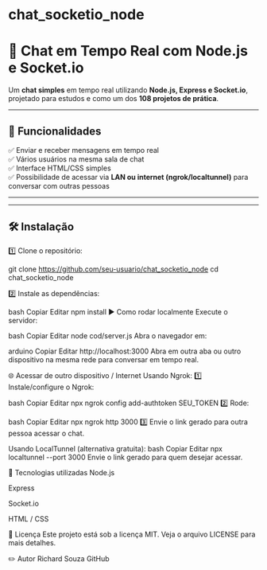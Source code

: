 # chat_socketio_node
# 💬 Chat em Tempo Real com Node.js e Socket.io

Um **chat simples** em tempo real utilizando **Node.js, Express e Socket.io**, projetado para estudos e como um dos **108 projetos de prática**.

---

## 🚀 Funcionalidades

✅ Enviar e receber mensagens em tempo real  
✅ Vários usuários na mesma sala de chat  
✅ Interface HTML/CSS simples  
✅ Possibilidade de acessar via **LAN ou internet (ngrok/localtunnel)** para conversar com outras pessoas

---


---

## 🛠️ Instalação

1️⃣ Clone o repositório:

git clone https://github.com/seu-usuario/chat_socketio_node
cd chat_socketio_node

2️⃣ Instale as dependências:

bash
Copiar
Editar
npm install
▶️ Como rodar localmente
Execute o servidor:

bash
Copiar
Editar
node cod/server.js
Abra o navegador em:

arduino
Copiar
Editar
http://localhost:3000
Abra em outra aba ou outro dispositivo na mesma rede para conversar em tempo real.

🌐 Acessar de outro dispositivo / Internet
Usando Ngrok:
1️⃣ Instale/configure o Ngrok:

bash
Copiar
Editar
npx ngrok config add-authtoken SEU_TOKEN
2️⃣ Rode:

bash
Copiar
Editar
npx ngrok http 3000
3️⃣ Envie o link gerado para outra pessoa acessar o chat.

Usando LocalTunnel (alternativa gratuita):
bash
Copiar
Editar
npx localtunnel --port 3000
Envie o link gerado para quem desejar acessar.

🧩 Tecnologias utilizadas
Node.js

Express

Socket.io

HTML / CSS

🪪 Licença
Este projeto está sob a licença MIT. Veja o arquivo LICENSE para mais detalhes.

✏️ Autor
Richard Souza
GitHub
